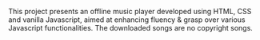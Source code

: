 This project presents an offline music player developed using HTML, CSS and vanilla Javascript, aimed at enhancing fluency & grasp over various Javascript functionalities. The downloaded songs are no copyright songs.
